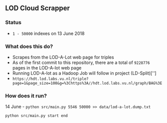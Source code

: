 ## LOD Cloud Scrapper

### Status

* ```1 - 50000``` indexes on 13 June 2018

### What does this do?

* Scrapes from the LOD-A-Lot web page for triples
* As of the first commit to this repository, there are a total of ```9228776``` pages in the LOD-A-lot web page
* Running LOD-A-lot as a Hadoop Job will follow in project (LD-Split)['']
* ```https://hdt.lod.labs.vu.nl/triple?page=1&page_size=100&g=%3Chttps%3A//hdt.lod.labs.vu.nl/graph/BAG%3E```

### How does it run?

14 June - ```python src/main.py 5546 50000 >> data/lod-a-lot.dump.txt```

```python src/main.py start end```